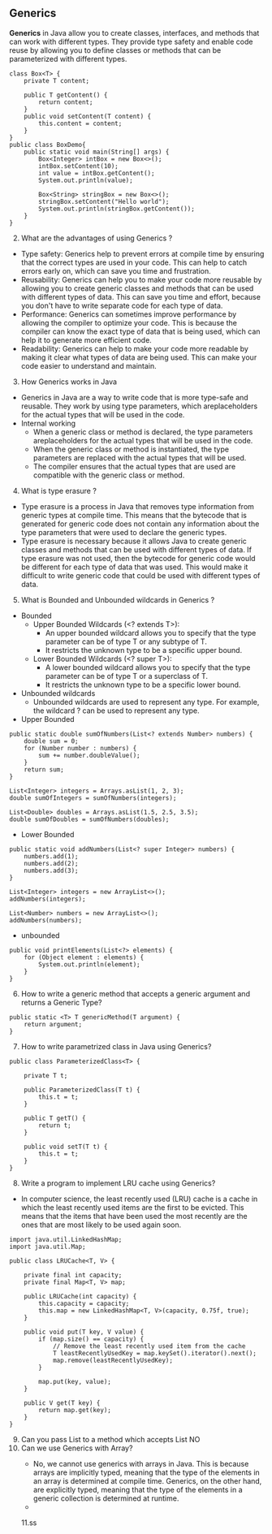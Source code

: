 ## Generics

**Generics** in Java allow you to create classes, interfaces, and methods that can work with different types. They provide type safety and enable code reuse by allowing you to define classes or methods that can be parameterized with different types.

```
class Box<T> {
    private T content;

    public T getContent() {
        return content;
    }
    public void setContent(T content) {
        this.content = content;
    }
}
public class BoxDemo{
    public static void main(String[] args) {
        Box<Integer> intBox = new Box<>();
        intBox.setContent(10);
        int value = intBox.getContent();
        System.out.println(value);

        Box<String> stringBox = new Box<>();
        stringBox.setContent("Hello world");
        System.out.println(stringBox.getContent());
    }
}
```
2. What are the advantages of using Generics ?
- Type safety: Generics help to prevent errors at compile time by ensuring that the correct types are used in your code. This can help to catch errors early on, which can save you time and frustration.
- Reusability: Generics can help you to make your code more reusable by allowing you to create generic classes and methods that can be used with different types of data. This can save you time and effort, because you don't have to write separate code for each type of data.
- Performance: Generics can sometimes improve performance by allowing the compiler to optimize your code. This is because the compiler can know the exact type of data that is being used, which can help it to generate more efficient code.
- Readability: Generics can help to make your code more readable by making it clear what types of data are being used. This can make your code easier to understand and maintain.
3. How Generics works in Java 
- Generics in Java are a way to write code that is more type-safe and reusable. They work by using type parameters, which areplaceholders for the actual types that will be used in the code.
- Internal working
  - When a generic class or method is declared, the type parameters areplaceholders for the actual types that will be used in the code.
  - When the generic class or method is instantiated, the type parameters are replaced with the actual types that will be used.
  - The compiler ensures that the actual types that are used are compatible with the generic class or method.
4. What is type erasure ?
-   Type erasure is a process in Java that removes type information from generic types at compile time. This means that the bytecode that is generated for generic code does not contain any information about the type parameters that were used to declare the generic types.
- Type erasure is necessary because it allows Java to create generic classes and methods that can be used with different types of data. If type erasure was not used, then the bytecode for generic code would be different for each type of data that was used. This would make it difficult to write generic code that could be used with different types of data.
5. What is Bounded and Unbounded wildcards in Generics ?
- Bounded
  - Upper Bounded Wildcards (<? extends T>):
    - An upper bounded wildcard allows you to specify that the type parameter can be of type T or any subtype of T. 
    - It restricts the unknown type to be a specific upper bound.
  - Lower Bounded Wildcards (<? super T>):
    - A lower bounded wildcard allows you to specify that the type parameter can be of type T or a superclass of T.
    - It restricts the unknown type to be a specific lower bound.
- Unbounded wildcards
  - Unbounded wildcards are used to represent any type. For example, the wildcard ? can be used to represent any type.
- Upper Bounded
```
public static double sumOfNumbers(List<? extends Number> numbers) {
    double sum = 0;
    for (Number number : numbers) {
        sum += number.doubleValue();
    }
    return sum;
}

List<Integer> integers = Arrays.asList(1, 2, 3);
double sumOfIntegers = sumOfNumbers(integers);

List<Double> doubles = Arrays.asList(1.5, 2.5, 3.5);
double sumOfDoubles = sumOfNumbers(doubles);
```
- Lower Bounded
```
public static void addNumbers(List<? super Integer> numbers) {
    numbers.add(1);
    numbers.add(2);
    numbers.add(3);
}

List<Integer> integers = new ArrayList<>();
addNumbers(integers);

List<Number> numbers = new ArrayList<>();
addNumbers(numbers);
```
- unbounded
```
public void printElements(List<?> elements) {
    for (Object element : elements) {
        System.out.println(element);
    }
}
```
6. How to write a generic method that accepts a generic argument and returns a Generic Type?
```
public static <T> T genericMethod(T argument) {
    return argument;
}
```
7. How to write parametrized class in Java using Generics?
```
public class ParameterizedClass<T> {

    private T t;

    public ParameterizedClass(T t) {
        this.t = t;
    }

    public T getT() {
        return t;
    }

    public void setT(T t) {
        this.t = t;
    }
}
```
8. Write a program to implement LRU cache using Generics?
- In computer science, the least recently used (LRU) cache is a cache in which the least recently used items are the first to be evicted. This means that the items that have been used the most recently are the ones that are most likely to be used again soon.
```
import java.util.LinkedHashMap;
import java.util.Map;

public class LRUCache<T, V> {

    private final int capacity;
    private final Map<T, V> map;

    public LRUCache(int capacity) {
        this.capacity = capacity;
        this.map = new LinkedHashMap<T, V>(capacity, 0.75f, true);
    }

    public void put(T key, V value) {
        if (map.size() == capacity) {
            // Remove the least recently used item from the cache
            T leastRecentlyUsedKey = map.keySet().iterator().next();
            map.remove(leastRecentlyUsedKey);
        }

        map.put(key, value);
    }

    public V get(T key) {
        return map.get(key);
    }
}
```
9. Can you pass List<String> to a method which accepts List<Object>
NO 
10. Can we use Generics with Array?
- No, we cannot use generics with arrays in Java. This is because arrays are implicitly typed, meaning that the type of the elements in an array is determined at compile time. Generics, on the other hand, are explicitly typed, meaning that the type of the elements in a generic collection is determined at runtime.
- 
11.ss 











